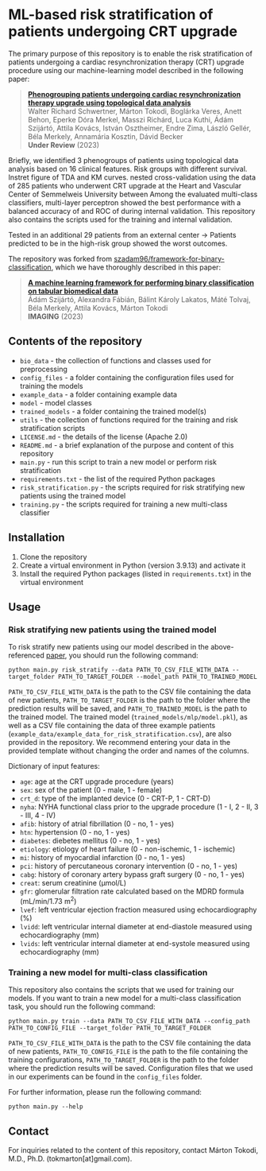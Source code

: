 # ML-based risk stratification of patients undergoing CRT upgrade


The primary purpose of this repository is to enable the risk stratification of patients undergoing a cardiac resynchronization therapy (CRT) upgrade procedure using our machine-learning model described in the following paper:

> [**Phenogrouping patients undergoing cardiac resynchronization therapy upgrade using topological data analysis**](https://www.nature.com/srep/)<br/>
  Walter Richard Schwertner, Márton Tokodi, Boglárka Veres, Anett Behon, Eperke Dóra Merkel, Masszi Richárd, Luca Kuthi, Ádám Szijártó, Attila Kovács, István Osztheimer, Endre Zima, László Gellér, Béla Merkely, Annamária Kosztin, Dávid Becker<br/>
  <b>Under Review</b> (2023)

Briefly, we identified 3 phenogroups of patients using topological data analysis based on 16 clinical features. Risk groups with different survival.
Instret figure of TDA and KM curves.
nested cross-validation
using the data of 285 patients who underwent CRT upgrade at the Heart and Vascular Center of Semmelweis University between
Among the evaluated multi-class classifiers, multi-layer perceptron showed the best performance with a balanced accuracy of and ROC of during internal validation.
This repository also contains the scripts used for the training and internal validation.

Tested in an additional 29 patients from an external center -> Patients predicted to be in the high-risk group showed the worst outcomes.

The repository was forked from [szadam96/framework-for-binary-classification](https://github.com/szadam96/framework-for-binary-classification), which we have thoroughly described in this paper:
> [**A machine learning framework for performing binary classification on tabular biomedical data**](https://doi.org/10.1556/1647.2023.00109)<br/>
  Ádám Szijártó, Alexandra Fábián, Bálint Károly Lakatos, Máté Tolvaj, Béla Merkely, Attila Kovács, Márton Tokodi<br/>
  <b>IMAGING</b> (2023)

## Contents of the repository


  - `bio_data` - the collection of functions and classes used for preprocessing
  - `config_files` - a folder containing the configuration files used for training the models
  - `example_data` - a folder containing example data
  - `model` - model classes
  - `trained_models` - a folder containing the trained model(s)
  - `utils` - the collection of functions required for the training and risk stratification scripts
  - `LICENSE.md` - the details of the license (Apache 2.0)
  - `README.md` - a brief explanation of the purpose and content of this repository
  - `main.py` - run this script to train a new model or perform risk stratification
  - `requirements.txt` - the list of the required Python packages
  - `risk_stratification.py` - the scripts required for risk stratifying new patients using the trained model
  - `training.py` - the scripts required for training a new multi-class classifier

## Installation


  1) Clone the repository
  2) Create a virtual environment in Python (version 3.9.13) and activate it
  3) Install the required Python packages (listed in `requirements.txt`) in the virtual environment

## Usage


### Risk stratifying new patients using the trained model

To risk stratify new patients using our model described in the above-referenced [paper](https://www.nature.com/srep/), you should run the following command:

```
python main.py risk_stratify --data PATH_TO_CSV_FILE_WITH_DATA --target_folder PATH_TO_TARGET_FOLDER --model_path PATH_TO_TRAINED_MODEL
```

```PATH_TO_CSV_FILE_WITH_DATA``` is the path to the CSV file containing the data of new patients, ```PATH_TO_TARGET_FOLDER``` is the path to the folder where the prediction results will be saved, and ```PATH_TO_TRAINED_MODEL``` is the path to the trained model. The trained model (`trained_models/mlp/model.pkl`), as well as a CSV file containing the data of three example patients (`example_data/example_data_for_risk_stratification.csv`), are also provided in the repository. We recommend entering your data in the provided template without changing the order and names of the columns.  

Dictionary of input features:
  - `age`: age at the CRT upgrade procedure (years)
  - `sex`: sex of the patient (0 - male, 1 - female)
  - `crt_d`: type of the implanted device (0 - CRT-P, 1 - CRT-D)
  - `nyha`: NYHA functional class prior to the upgrade procedure (1 - I, 2 - II, 3 - III, 4 - IV)
  - `afib`: history of atrial fibrillation (0 - no, 1 - yes)
  - `htn`: hypertension (0 - no, 1 - yes)
  - `diabetes`: diebetes mellitus (0 - no, 1 - yes)
  - `etiology`: etiology of heart failure (0 - non-ischemic, 1 - ischemic)
  - `mi`: history of myocardial infarction (0 - no, 1 - yes)
  - `pci`: history of percutaneous coronary intervention (0 - no, 1 - yes)
  - `cabg`: history of coronary artery bypass graft surgery (0 - no, 1 - yes)
  - `creat`: serum creatinine (µmol/L)
  - `gfr`: glomerular filtration rate calculated based on the MDRD formula (mL/min/1.73 m<sup>2</sup>)
  - `lvef`: left ventricular ejection fraction measured using echocardiography (%)
  - `lvidd`: left ventricular internal diameter at end-diastole measured using echocardiography (mm)
  - `lvids`: left ventricular internal diameter at end-systole measured using echocardiography (mm)

### Training a new model for multi-class classification

This repository also contains the scripts that we used for training our models. If you want to train a new model for a multi-class classification task, you should run the following command:

```
python main.py train --data PATH_TO_CSV_FILE_WITH_DATA --config_path PATH_TO_CONFIG_FILE --target_folder PATH_TO_TARGET_FOLDER
```

```PATH_TO_CSV_FILE_WITH_DATA``` is the path to the CSV file containing the data of new patients, ```PATH_TO_CONFIG_FILE```
is the path to the file containing the training configurations, ```PATH_TO_TARGET_FOLDER``` is the path to the folder where the prediction results will be saved. Configuration files that we used in our experiments can be found in the `config_files` folder.

For further information, please run the following command: <br>
```
python main.py --help
```

## Contact


For inquiries related to the content of this repository, contact Márton Tokodi, M.D., Ph.D. (tok<!--
-->mar<!--
-->ton[at]gmail.co<!--
-->m).
